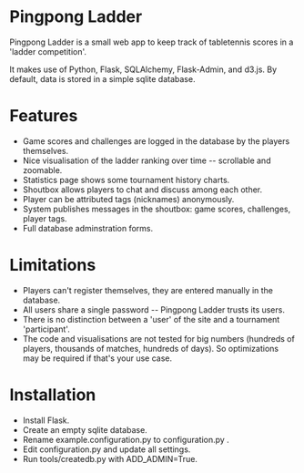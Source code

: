 Pingpong Ladder
===============
Pingpong Ladder is a small web app to keep track of tabletennis scores in a 'ladder competition'.

It makes use of Python, Flask, SQLAlchemy, Flask-Admin, and d3.js.  By default,
data is stored in a simple sqlite database.

Features
========
* Game scores and challenges are logged in the database by the players themselves.
* Nice visualisation of the ladder ranking over time -- scrollable and zoomable.
* Statistics page shows some tournament history charts.
* Shoutbox allows players to chat and discuss among each other.
* Player can be attributed tags (nicknames) anonymously.
* System publishes messages in the shoutbox: game scores, challenges, player tags.
* Full database adminstration forms.

Limitations
===========
* Players can't register themselves, they are entered manually in the database.
* All users share a single password -- Pingpong Ladder trusts its users.
* There is no distinction between a 'user' of the site and a tournament 'participant'.
* The code and visualisations are not tested for big numbers (hundreds of players, thousands of
  matches, hundreds of days). So optimizations may be required if that's your use case.

Installation
============
* Install Flask.
* Create an empty sqlite database.
* Rename example.configuration.py to configuration.py .
* Edit configuration.py and update all settings.
* Run tools/createdb.py with ADD_ADMIN=True.
